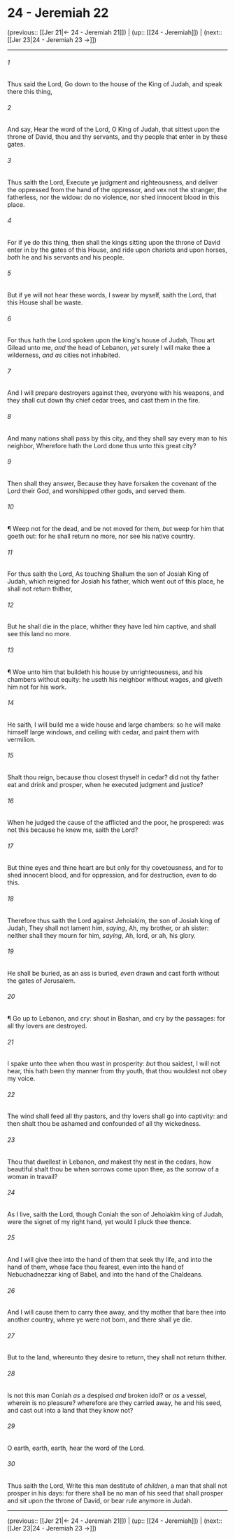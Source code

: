 # 24 - Jeremiah 22

(previous:: [[Jer 21|← 24 - Jeremiah 21]]) | (up:: [[24 - Jeremiah]]) | (next:: [[Jer 23|24 - Jeremiah 23 →]])

***


###### 1 
Thus said the Lord, Go down to the house of the King of Judah, and speak there this thing, 

###### 2 
And say, Hear the word of the Lord, O King of Judah, that sittest upon the throne of David, thou and thy servants, and thy people that enter in by these gates. 

###### 3 
Thus saith the Lord, Execute ye judgment and righteousness, and deliver the oppressed from the hand of the oppressor, and vex not the stranger, the fatherless, nor the widow: do no violence, nor shed innocent blood in this place. 

###### 4 
For if ye do this thing, then shall the kings sitting upon the throne of David enter in by the gates of this House, and ride upon chariots and upon horses, _both_ he and his servants and his people. 

###### 5 
But if ye will not hear these words, I swear by myself, saith the Lord, that this House shall be waste. 

###### 6 
For thus hath the Lord spoken upon the king's house of Judah, Thou art Gilead unto me, _and_ the head of Lebanon, _yet_ surely I will make thee a wilderness, _and as_ cities not inhabited. 

###### 7 
And I will prepare destroyers against thee, everyone with his weapons, and they shall cut down thy chief cedar trees, and cast them in the fire. 

###### 8 
And many nations shall pass by this city, and they shall say every man to his neighbor, Wherefore hath the Lord done thus unto this great city? 

###### 9 
Then shall they answer, Because they have forsaken the covenant of the Lord their God, and worshipped other gods, and served them. 

###### 10 
¶ Weep not for the dead, and be not moved for them, _but_ weep for him that goeth out: for he shall return no more, nor see his native country. 

###### 11 
For thus saith the Lord, As touching Shallum the son of Josiah King of Judah, which reigned for Josiah his father, which went out of this place, he shall not return thither, 

###### 12 
But he shall die in the place, whither they have led him captive, and shall see this land no more. 

###### 13 
¶ Woe unto him that buildeth his house by unrighteousness, and his chambers without equity: he useth his neighbor without wages, and giveth him not for his work. 

###### 14 
He saith, I will build me a wide house and large chambers: so he will make himself large windows, and ceiling with cedar, and paint them with vermilion. 

###### 15 
Shalt thou reign, because thou closest thyself in cedar? did not thy father eat and drink and prosper, when he executed judgment and justice? 

###### 16 
When he judged the cause of the afflicted and the poor, he prospered: was not this because he knew me, saith the Lord? 

###### 17 
But thine eyes and thine heart are but only for thy covetousness, and for to shed innocent blood, and for oppression, and for destruction, _even_ to do this. 

###### 18 
Therefore thus saith the Lord against Jehoiakim, the son of Josiah king of Judah, They shall not lament him, _saying_, Ah, my brother, or ah sister: neither shall they mourn for him, _saying_, Ah, lord, or ah, his glory. 

###### 19 
He shall be buried, as an ass is buried, _even_ drawn and cast forth without the gates of Jerusalem. 

###### 20 
¶ Go up to Lebanon, and cry: shout in Bashan, and cry by the passages: for all thy lovers are destroyed. 

###### 21 
I spake unto thee when thou wast in prosperity: _but_ thou saidest, I will not hear, this hath been thy manner from thy youth, that thou wouldest not obey my voice. 

###### 22 
The wind shall feed all thy pastors, and thy lovers shall go into captivity: and then shalt thou be ashamed and confounded of all thy wickedness. 

###### 23 
Thou that dwellest in Lebanon, _and_ makest thy nest in the cedars, how beautiful shalt thou be when sorrows come upon thee, as the sorrow of a woman in travail? 

###### 24 
As I live, saith the Lord, though Coniah the son of Jehoiakim king of Judah, were the signet of my right hand, yet would I pluck thee thence. 

###### 25 
And I will give thee into the hand of them that seek thy life, and into the hand of them, whose face thou fearest, even into the hand of Nebuchadnezzar king of Babel, and into the hand of the Chaldeans. 

###### 26 
And I will cause them to carry thee away, and thy mother that bare thee into another country, where ye were not born, and there shall ye die. 

###### 27 
But to the land, whereunto they desire to return, they shall not return thither. 

###### 28 
Is not this man Coniah _as_ a despised _and_ broken idol? or _as_ a vessel, wherein is no pleasure? wherefore are they carried away, he and his seed, and cast out into a land that they know not? 

###### 29 
O earth, earth, earth, hear the word of the Lord. 

###### 30 
Thus saith the Lord, Write this man destitute of _children_, a man that shall not prosper in his days: for there shall be no man of his seed that shall prosper and sit upon the throne of David, or bear rule anymore in Judah.

***

(previous:: [[Jer 21|← 24 - Jeremiah 21]]) | (up:: [[24 - Jeremiah]]) | (next:: [[Jer 23|24 - Jeremiah 23 →]])

